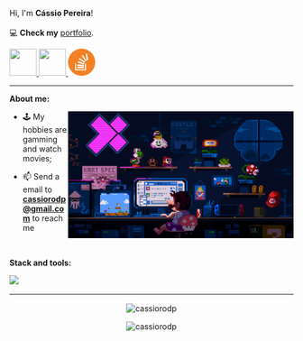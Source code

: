 Hi, I'm **Cássio Pereira**!
<br />
<br />
:computer: **Check my** [portfolio](https://cassio-pereira.vercel.app/).

<div>
<a href="https://github.com/cassiorodp" target="_blank">
  <img src="https://cdn.iconscout.com/icon/free/png-256/github-108-438008.png" width="48px" height="48px">
</a> 
<a href="https://www.linkedin.com/in/cassio-rodrigues-pereira/" target="_blank">
  <img src="https://i.ibb.co/Kx2GSrT/linkedin.png" width="48px" height="48px">
</a>
<a href="https://stackoverflow.com/users/17109480/c%c3%a1ssio-rodrigues-pereira" target="_blank">
  <img src="/stack_overflow.png" width="48px" height="48px">
</a>
</div>

---

**About me:**

  <img align="right" alt="GIF" src="mario.gif" width="400px" />

- :joystick: My hobbies are gamming and watch movies;
<!-- - 💼 Currently looking for opportunities; -->
- 📫 Send a email to **cassiorodp@gmail.com** to reach me


<br />

**Stack and tools:**  


<div align="left">
  <img src="https://skillicons.dev/icons?i=ts,html,css,tailwind,jest,vitest,react,nextjs,redux,materialui,linux,git,mysql,mongodb,docker,nodejs,nestjs,prisma,sequelize&perline=5" />
</div>

---

<p align="center">
    <img align="center" src="https://github-readme-stats.vercel.app/api?username=cassiorodp&count_private=true&show_icons=true&theme=dark&icon_color=268bd2&title_color=268bd2" alt="cassiorodp" />
</p>
<p align="center">
    <img align="center" src="https://github-readme-stats.vercel.app/api/top-langs/?username=cassiorodp&layout=compact&theme=dark&title_color=268bd2" alt="cassiorodp" />
</p>
<!--
<br />
<br />

<p align="center"> <img src="https://komarev.com/ghpvc/?username=cassiorodp" alt="cassiorodp" /> </p>
-->
